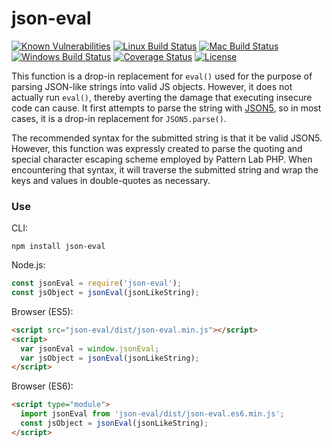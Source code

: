 # json-eval

[![Known Vulnerabilities][snyk-image]][snyk-url]
[![Linux Build Status][linux-image]][linux-url]
[![Mac Build Status][mac-image]][mac-url]
[![Windows Build Status][windows-image]][windows-url]
[![Coverage Status][coveralls-image]][coveralls-url]
[![License][license-image]][license-url]

This function is a drop-in replacement for `eval()` used for the purpose of 
parsing JSON-like strings into valid JS objects. However, it does not actually 
run `eval()`, thereby averting the damage that executing insecure code can 
cause. It first attempts to parse the string with [JSON5](http://json5.org), so 
in most cases, it is a drop-in replacement for `JSON5.parse()`.

The recommended syntax for the submitted string is that it be valid JSON5. 
However, this function was expressly created to parse the quoting and special 
character escaping scheme employed by Pattern Lab PHP. When encountering that 
syntax, it will traverse the submitted string and wrap the keys and values in 
double-quotes as necessary.

### Use

CLI:

```shell
npm install json-eval
```

Node.js:

```javascript
const jsonEval = require('json-eval');
const jsObject = jsonEval(jsonLikeString);
```

Browser (ES5):

```html
<script src="json-eval/dist/json-eval.min.js"></script>
<script>
  var jsonEval = window.jsonEval;
  var jsObject = jsonEval(jsonLikeString);
</script>
```

Browser (ES6):

```html
<script type="module">
  import jsonEval from 'json-eval/dist/json-eval.es6.min.js';
  const jsObject = jsonEval(jsonLikeString);
</script>
```

[snyk-image]: https://snyk.io/test/github/electric-eloquence/json-eval/master/badge.svg
[snyk-url]: https://snyk.io/test/github/electric-eloquence/json-eval/master

[linux-image]: https://github.com/electric-eloquence/json-eval/workflows/Linux%20build/badge.svg?branch=master
[linux-url]: https://github.com/electric-eloquence/json-eval/actions?query=workflow%3A"Linux+build"

[mac-image]: https://github.com/electric-eloquence/json-eval/workflows/Mac%20build/badge.svg?branch=master
[mac-url]: https://github.com/electric-eloquence/json-eval/actions?query=workflow%3A"Mac+build"

[windows-image]: https://github.com/electric-eloquence/json-eval/workflows/Windows%20build/badge.svg?branch=master
[windows-url]: https://github.com/electric-eloquence/json-eval/actions?query=workflow%3A"Windows+build"

[coveralls-image]: https://img.shields.io/coveralls/electric-eloquence/json-eval/master.svg
[coveralls-url]: https://coveralls.io/r/electric-eloquence/json-eval

[license-image]: https://img.shields.io/github/license/electric-eloquence/json-eval.svg
[license-url]: https://raw.githubusercontent.com/electric-eloquence/json-eval/master/LICENSE
